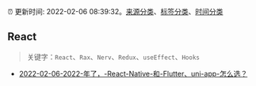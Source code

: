 :alarm_clock: 更新时间: 2022-02-06 08:39:32。[来源分类](../README.md)、[标签分类](../TAGS.md)、[时间分类](../TIMELINE.md)

## React


> 关键字：`React`、`Rax`、`Nerv`、`Redux`、`useEffect`、`Hooks`



- [2022-02-06-2022-年了，-React-Native-和-Flutter、uni-app-怎么选？](https://www.v2ex.com/t/832037) 